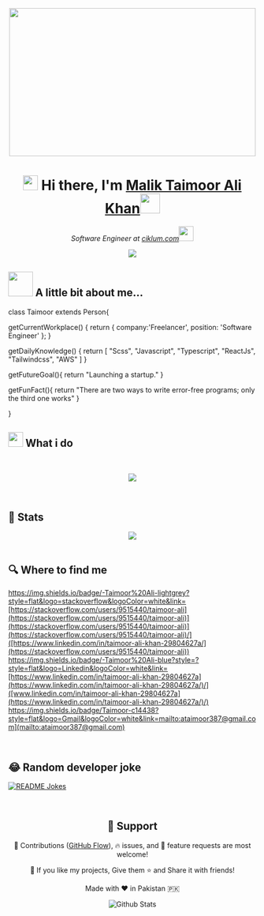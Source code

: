
<div align="center">
  <img width="500" height="300" src="https://media.giphy.com/media/9B8wYztAoe1zO/source.gif" >  
   
   <h1><img src="https://media.giphy.com/media/hvRJCLFzcasrR4ia7z/giphy.gif" width="30px" height="30px"> Hi there, I'm <a href="https://dazzling-dijkstra-8e10ca.netlify.app">Malik Taimoor Ali Khan</a><img src="https://github.com/blackcater/blackcater/raw/main/images/banner.gif" width="40px" height="40px"  /> 
  </h1>
   
 <p><em>Software Engineer at <a href="https://www.ciklum.com/">ciklum.com</a><img src="https://media.giphy.com/media/WUlplcMpOCEmTGBtBW/giphy.gif" width="30"> 
</em></p>  
  
<img src="https://readme-typing-svg.herokuapp.com/?lines=Frontend%20web%20developer;Experienced%20Software%20Developer;Always%20learning%20new%20things&font=Fira%20Code&center=true&width=580&height=45&color=f75c7e&vCenter=true&size=22">
</div>

## <img src="https://media.giphy.com/media/VgCDAzcKvsR6OM0uWg/giphy.gif" width="50"> A little bit about me...  

class Taimoor extends Person{

  getCurrentWorkplace() {
    return {
       company:'Freelancer',
       position: 'Software Engineer' 
    };
  }

  getDailyKnowledge() {
    return [
     "Scss",
     "Javascript",
     "Typescript",
     "ReactJs",
     "Tailwindcss",
     "AWS"
    ]
  }
  
  getFutureGoal(){
    return "Launching a startup."
  }
  
  getFunFact(){
    return "There are two ways to write error-free programs; only the third one works"
  }
  
}


## <img src="https://media.giphy.com/media/WUlplcMpOCEmTGBtBW/giphy.gif" width="30">    What i do


<br />

<p align="center">
   <img src="https://media.giphy.com/media/f9XgHHnPnDjOF1hWpl/giphy.gif" />
</p>
   
   
<br />


## 📝 Stats
<div align="center">
	<img src="https://cdn.jsdelivr.net/gh/holic-x/holic-x/assets/github-contribution-grid-snake.svg" />
</div>

<br />

## 🔍 Where to find me

https://img.shields.io/badge/-Taimoor%20Ali-lightgrey?style=flat&logo=stackoverflow&logoColor=white&link=[https://stackoverflow.com/users/9515440/taimoor-ali](https://stackoverflow.com/users/9515440/taimoor-ali)](https://stackoverflow.com/users/9515440/taimoor-ali)](https://stackoverflow.com/users/9515440/taimoor-ali)/]([https://www.linkedin.com/in/taimoor-ali-khan-29804627a/](https://stackoverflow.com/users/9515440/taimoor-ali))
https://img.shields.io/badge/-Taimoor%20Ali-blue?style=?style=flat&logo=Linkedin&logoColor=white&link=[https://www.linkedin.com/in/taimoor-ali-khan-29804627a](https://www.linkedin.com/in/taimoor-ali-khan-29804627a/)/]([www.linkedin.com/in/taimoor-ali-khan-29804627a](https://www.linkedin.com/in/taimoor-ali-khan-29804627a/)/)
https://img.shields.io/badge/Taimoor-c14438?style=flat&logo=Gmail&logoColor=white&link=mailto:ataimoor387@gmail.com](mailto:ataimoor387@gmail.com)

<br />



## 😂 Random developer joke

<a href="https://readme-jokes.vercel.app"><img align="center" src="https://readme-jokes.vercel.app/api?bgColor=%23073b4c&textColor=%2306d6a0&aColor=%2306d6a0&borderColor=%2306d6a0" alt="README Jokes"></a>

<br />

<h2 align="center">🤝 Support</h2>

<p align="center">🎀 Contributions (<a href="https://guides.github.com/introduction/flow" title="GitHub flow">GitHub Flow</a>), 🔥 issues, and 🥮 feature requests are most welcome!</p>

<p align="center">💙 If you like my projects, Give them ⭐ and Share it with friends!</p>
</p>
<p align="center">Made with ❤️ in Pakistan 🇵🇰</p>


<p align="center">
        <img src="https://raw.githubusercontent.com/bornmay/bornmay/Update/svg/Bottom.svg" alt="Github Stats" />
</p>


